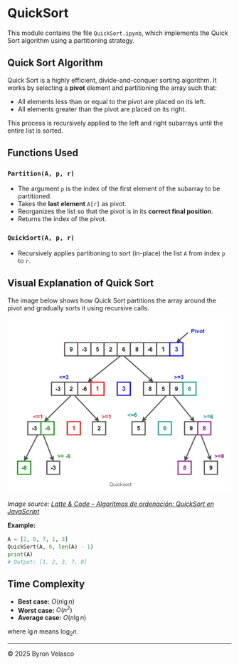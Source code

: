 # QuickSort

This module contains the file `QuickSort.ipynb`, which implements the Quick Sort algorithm using a partitioning strategy.

## Quick Sort Algorithm

Quick Sort is a highly efficient, divide-and-conquer sorting algorithm. It works by selecting a **pivot** element and partitioning the array such that:

- All elements less than or equal to the pivot are placed on its left.
- All elements greater than the pivot are placed on its right.

This process is recursively applied to the left and right subarrays until the entire list is sorted.

## Functions Used

### `Partition(A, p, r)`

- The argument `p` is the index of the first element of the subarray to be partitioned.
- Takes the **last element** `A[r]` as pivot.
- Reorganizes the list so that the pivot is in its **correct final position**.
- Returns the index of the pivot.

### `QuickSort(A, p, r)`

- Recursively applies partitioning to sort (in-place) the list `A` from index `p` to `r`.

## Visual Explanation of Quick Sort

The image below shows how Quick Sort partitions the array around the pivot and gradually sorts it using recursive calls.

![Quick Sort Step-by-Step](../img/.references/QuickSort.png)

*Image source: [Latte & Code – Algoritmos de ordenación: QuickSort en JavaScript](https://latteandcode.medium.com/algoritmos-de-ordenaci%C3%B3n-quicksort-en-javascript-f064db39e6ad)*

**Example:**
```python
A = [2, 8, 7, 1, 3]
QuickSort(A, 0, len(A) - 1)
print(A)
# Output: [1, 2, 3, 7, 8]
```

## Time Complexity

- **Best case:** $O(n \lg n)$
- **Worst case:** $O(n^2)$
- **Average case:** $O(n \lg n)$

where $\lg n$ means $\log_2 n$.

---

© 2025 Byron Velasco
